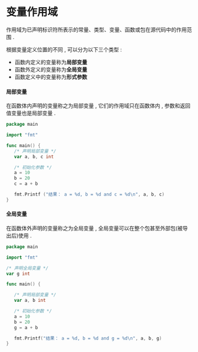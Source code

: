# 变量作用域

作用域为已声明标识符所表示的常量、类型、变量、函数或包在源代码中的作用范围 .

根据变量定义位置的不同 , 可以分为以下三个类型 :

* 函数内定义的变量称为**局部变量**
* 函数外定义的变量称为**全局变量**
* 函数定义中的变量称为**形式参数**

#### 局部变量

在函数体内声明的变量称之为局部变量 , 它们的作用域只在函数体内 , 参数和返回值变量也是局部变量 .

```go
package main

import "fmt"

func main() {
   /* 声明局部变量 */
   var a, b, c int

   /* 初始化参数 */
   a = 10
   b = 20
   c = a + b

   fmt.Printf ("结果： a = %d, b = %d and c = %d\n", a, b, c)
}
```

#### 全局变量

在函数体外声明的变量称之为全局变量 , 全局变量可以在整个包甚至外部包\(被导出后\)使用 . 

```go
package main

import "fmt"

/* 声明全局变量 */
var g int

func main() {

   /* 声明局部变量 */
   var a, b int

   /* 初始化参数 */
   a = 10
   b = 20
   g = a + b

   fmt.Printf("结果： a = %d, b = %d and g = %d\n", a, b, g)
}
```



